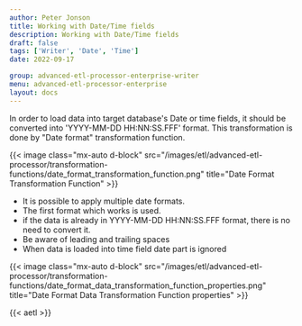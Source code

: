 ```yaml
---
author: Peter Jonson
title: Working with Date/Time fields
description: Working with Date/Time fields
draft: false
tags: ['Writer', 'Date', 'Time']
date: 2022-09-17

group: advanced-etl-processor-enterprise-writer
menu: advanced-etl-processor-enterprise
layout: docs
---
```


In order to load data into target database's Date or time fields, it should be converted into 'YYYY-MM-DD HH:NN:SS.FFF' format. This transformation is done by "Date format" transformation function.

{{< image class="mx-auto d-block"  src="/images/etl/advanced-etl-processor/transformation-functions/date_format_transformation_function.png" title="Date Format Transformation Function" >}}

- It is possible to apply multiple date formats.
- The first format which works is used.
- if the data is already in YYYY-MM-DD HH:NN:SS.FFF format, there is no need to convert it.
- Be aware of leading and trailing spaces
- When data is loaded into time field date part is ignored

{{< image class="mx-auto d-block"  src="/images/etl/advanced-etl-processor/transformation-functions/date_format_data_transformation_function_properties.png" title="Date Format Data Transformation Function properties" >}}

{{< aetl >}}
